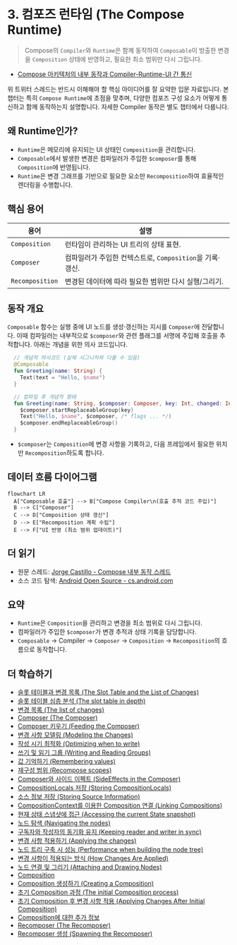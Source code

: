 # 3. 컴포즈 런타임 (The Compose Runtime)

> Compose의 `Compiler`와 `Runtime`은 함께 동작하여 `Composable`이 방출한 변경을 `Composition` 상태에 반영하고, 필요한 최소 범위만 다시 그립니다.

- [Compose 아키텍처의 내부 동작과 Compiler-Runtime-UI 간 통신](https://x.com/JorgeCastilloPr/status/1390928660862017539)

위 트위터 스레드는 반드시 이해해야 할 핵심 아이디어를 잘 요약한 입문 자료입니다. 본 챕터는 특히 `Compose Runtime`에 초점을 맞추며, 다양한 컴포즈 구성 요소가 어떻게 통신하고 함께 동작하는지 설명합니다. 자세한 Compiler 동작은 별도 챕터에서 다룹니다.

## 왜 Runtime인가?

- `Runtime`은 메모리에 유지되는 UI 상태인 `Composition`을 관리합니다.
- `Composable`에서 발생한 변경은 컴파일러가 주입한 ```$composer```를 통해 `Composition`에 반영됩니다.
- `Runtime`은 변경 그래프를 기반으로 필요한 요소만 `Recomposition`하여 효율적인 렌더링을 수행합니다.

## 핵심 용어

| 용어 | 설명 |
| --- | --- |
| `Composition` | 런타임이 관리하는 UI 트리의 상태 표현. |
| `Composer` | 컴파일러가 주입한 컨텍스트로, `Composition`을 기록·갱신. |
| `Recomposition` | 변경된 데이터에 따라 필요한 범위만 다시 실행/그리기. |

## 동작 개요

`Composable` 함수는 실행 중에 UI 노드를 생성·갱신하는 지시를 `Composer`에 전달합니다. 이때 컴파일러는 내부적으로 ```$composer```와 관련 플래그를 서명에 주입해 호출을 추적합니다. 아래는 개념을 위한 의사 코드입니다.

```kotlin
  // 개념적 의사코드 (실제 시그니처와 다를 수 있음)
  @Composable
  fun Greeting(name: String) {
    Text(text = "Hello, $name")
  }

  // 컴파일 후 개념적 형태
  fun Greeting(name: String, $composer: Composer, key: Int, changed: Int) {
    $composer.startReplaceableGroup(key)
    Text("Hello, $name", $composer, /* flags ... */)
    $composer.endReplaceableGroup()
  }
```

- ```$composer```는 `Composition`에 변경 사항을 기록하고, 다음 프레임에서 필요한 위치만 `Recomposition`하도록 합니다.

## 데이터 흐름 다이어그램

```mermaid
flowchart LR
  A["Composable 호출"] --> B["Compose Compiler\n(호출 추적 코드 주입)"]
  B --> C["Composer"]
  C --> D["Composition 상태 갱신"]
  D --> E["Recomposition 계획 수립"]
  E --> F["UI 반영 (최소 범위 업데이트)"]
```

## 더 읽기

- 원문 스레드: [Jorge Castillo - Compose 내부 동작 스레드](https://x.com/JorgeCastilloPr/status/1390928660862017539)
- 소스 코드 탐색: [Android Open Source - cs.android.com](https://cs.android.com/)

## 요약
- `Runtime`은 `Composition`을 관리하고 변경을 최소 범위로 다시 그립니다.
- 컴파일러가 주입한 ```$composer```가 변경 추적과 상태 기록을 담당합니다.
- `Composable` → Compiler → `Composer` → `Composition` → `Recomposition`의 흐름으로 동작합니다.

## 더 학습하기
- [슬롯 테이블과 변경 목록 (The Slot Table and the List of Changes)](./SlotTableListOfChanges/README.md)
- [슬롯 테이블 심층 분석 (The slot table in depth)](./SlotTableInDepth/README.md)
- [변경 목록 (The list of changes)](./ListOfChanges/README.md)
- [Composer (The Composer)](./Composer/README.md)
- [Composer 키우기 (Feeding the Composer)](./FeedingTheComposer/README.md)
- [변경 사항 모델링 (Modeling the Changes)](./ModelingTheChanges/README.md)
- [작성 시기 최적화 (Optimizing when to write)](./OptimizinWhenToWrite/README.md)
- [쓰기 및 읽기 그룹 (Writing and Reading Groups)](./WritingReadingGroups/README.md)
- [값 기억하기 (Remembering values)](./RememberingValues/README.md)
- [재구성 범위 (Recompose scopes)](./RecomposeScopes/README.md)
- [Composer와 사이드 이펙트 (SideEffects in the Composer)](./SideEffectsInTheComposer/README.md)
- [CompositionLocals 저장 (Storing CompositionLocals)](./StoringCompositionLocals/README.md)
- [소스 정보 저장 (Storing Source Information)](./StoringSourceInformation/README.md)
- [CompositionContext를 이용한 Composition 연결 (Linking Compositions)](./LinkingCompositions/README.md)
- [현재 상태 스냅샷에 접근 (Accessing the current State snapshot)](./AccessingTheCurrentStateSnapshot/README.md)
- [노드 탐색 (Navigating the nodes)](./NavigatingTheNodes/README.md)
- [구독자와 작성자의 동기화 유지 (Keeping reader and writer in sync)](./KeepingReaderWriterInSync/README.md)
- [변경 사항 적용하기 (Applying the changes)](./ApplyingChanges/README.md)
- [노드 트리 구축 시 성능 (Performance when building the node tree)](./PerformanceBuildingNodeTree/README.md)
- [변경 사항이 적용되는 방식 (How Changes Are Applied)](./HowChangesAreApplied/README.md)
- [노드 연결 및 그리기 (Attaching and Drawing Nodes)](./AttachingDrawingNodes/README.md)
- [Composition](./Composition/README.md)
- [Composition 생성하기 (Creating a Composition)](./CreatingComposition/README.md)
- [초기 Composition 과정 (The initial Composition process)](./InitialCompositionProcess/README.md)
- [초기 Composition 후 변경 사항 적용 (Applying Changes After Initial Composition)](./ApplyingChangesAfterInitialComposition/README.md)
- [Composition에 대한 추가 정보](./AdditionalinformationComposition/README.md)
- [Recomposer (The Recomposer)](./Recomposer/README.md)
 - [Recomposer 생성 (Spawning the Recomposer)](./SpawningRecomposer/README.md)
